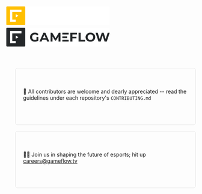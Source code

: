 # <img src="./lockup_light.svg#gh-dark-mode-only" height="50px"><img src="./lockup_dark.svg#gh-light-mode-only" height="50px"></h1>
<br>


<ol style="display: flex; flex-wrap: wrap; gap: 16px; align-items: flex-start;">
  <li style="width: 100%; height: 150px; border-radius: 6px; border: solid 1px rgba(127, 127, 127, 0.2); display: flex; flex-direction: column; align-items: flex-start; justify-content: center; --color-body: rgba(127, 127, 127, 1.0);">
    <div style="padding: 16px">
        <p style="margin: 4px">🌈 All contributors are welcome and dearly appreciated -- read the guidelines under each repository's <code>CONTRIBUTING.md</code><p>
    </div>
  </li>
  <li style="width: 100%; height: 150px; border-radius: 6px; border: solid 1px rgba(127, 127, 127, 0.2); display: flex; flex-direction: column; align-items: flex-start; justify-content: center; --color-body: rgba(127, 127, 127, 1.0);">
    <div style="padding: 16px">
        <p style="margin: 4px">🧑‍💻 Join us in shaping the future of esports; hit up <a href="mailto://careers@gameflow.tv" style="display: inline-block;">
       careers@gameflow.tv
        </a>
        <p>
    </div>
  </li>
</ol>
